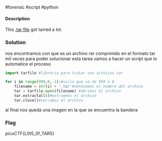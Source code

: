 #forensic #script #python 
#### Description
This [.tar file](https://jupiter.challenges.picoctf.org/static/52084b5ad360b25f9af83933114324e0/1000.tar) got tarred a lot.

### Solution
nos encontramos con que es un archivo rar comprimido en el formato tar mil veces para poder solucionar esta tarea vamos a hacer un script que lo automatice el proceso 

```python 
import tarfile #libreria para tratar con archivos tar 

for i in range(999,0,-1):#siclo que va de 999 a 0
	filename = str(i) + '.tar'#obtenemos el nombre del archivo 
	tar = tarfile.open(filename) #abrimos el archivo 
	tar.extractall()#extraemos el archivo 
	tar.close()#cerramos el archivo 

```
 al final nos queda una imagen en la que se encuentra la bandera
### Flag
picoCTF{L0t5_0f_TAR5}